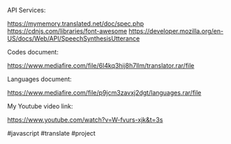 API Services:

https://mymemory.translated.net/doc/spec.php  
https://cdnjs.com/libraries/font-awesome 
https://developer.mozilla.org/en-US/docs/Web/API/SpeechSynthesisUtterance 

Codes document:

https://www.mediafire.com/file/6l4kq3hij8h7llm/translator.rar/file

Languages document:

https://www.mediafire.com/file/p9jcm3zavxj2dgt/languages.rar/file

My Youtube video link:

https://www.youtube.com/watch?v=W-fvurs-xjk&t=3s

#javascript  #translate  #project
